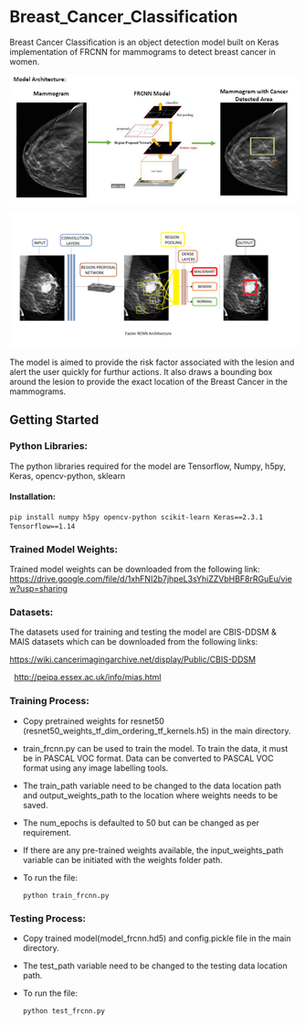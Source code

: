 # Breast_Cancer_Classification

Breast Cancer Classification is an object detection model built on Keras implementation of FRCNN for mammograms to detect breast cancer in women.

![alt text](https://github.com/Jagruthi0204/Breast_Cancer_Classification/blob/main/Images/frcnn.PNG)

![alt_text](https://github.com/Jagruthi0204/Breast_Cancer_Classification/blob/main/Images/Model%20Architecture.png)

The model is aimed to provide the risk factor associated with the lesion and alert the user quickly for furthur actions. It also draws a bounding box around the lesion to provide the exact location of the Breast Cancer in the mammograms.


## Getting Started

### Python Libraries:

The python libraries required for the model are Tensorflow, Numpy, h5py, Keras, opencv-python, sklearn

#### Installation:

    pip install numpy h5py opencv-python scikit-learn Keras==2.3.1 Tensorflow==1.14

### Trained Model Weights:

Trained model weights can be downloaded from the following link: https://drive.google.com/file/d/1xhFNI2b7jhpeL3sYhiZZVbHBF8rRGuEu/view?usp=sharing

### Datasets:

The datasets used for training and testing the model are CBIS-DDSM & MAIS datasets which can be downloaded from the following links:

  https://wiki.cancerimagingarchive.net/display/Public/CBIS-DDSM
  
  http://peipa.essex.ac.uk/info/mias.html

### Training Process:
-   Copy pretrained weights for resnet50 (resnet50_weights_tf_dim_ordering_tf_kernels.h5) in the main directory.
- train_frcnn.py can be used to train the model. To train the data, it must be in PASCAL VOC format. Data can be converted to PASCAL VOC format using any image labelling tools.
- The train_path variable need to be changed to the data location path and output_weights_path to the location where weights needs to be saved.
-  The num_epochs is defaulted to 50 but can be changed as per requirement.
-   If there are any pre-trained weights available, the input_weights_path variable can be initiated with the weights folder path.
- To run the file:

      python train_frcnn.py

### Testing Process:
- Copy trained model(model_frcnn.hd5) and config.pickle file in the main directory.
- The test_path variable need to be changed to the testing data location path.
- To run the file:

      python test_frcnn.py


